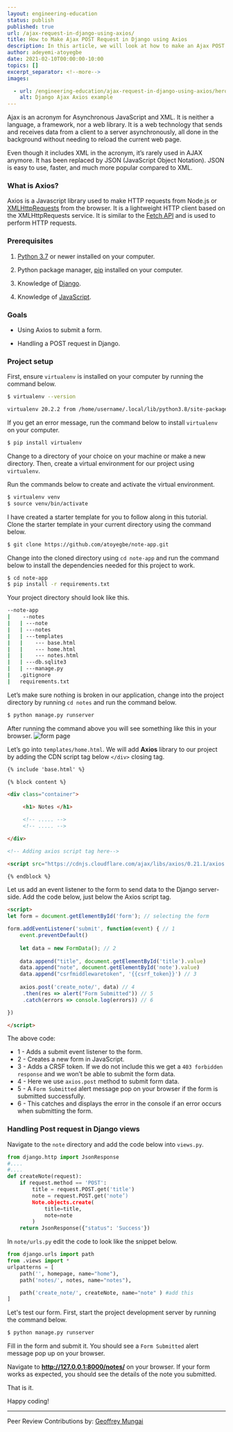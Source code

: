 ```yaml
---
layout: engineering-education
status: publish
published: true
url: /ajax-request-in-django-using-axios/
title: How to Make Ajax POST Request in Django using Axios
description: In this article, we will look at how to make an Ajax POST request in Django using Axios. Axios is a Javascript library used to make HTTP requests from Node.js or XML HttpRequests from the browser.
author: adeyemi-atoyegbe
date: 2021-02-10T00:00:00-10:00
topics: []
excerpt_separator: <!--more-->
images:

  - url: /engineering-education/ajax-request-in-django-using-axios/hero.jpg
    alt: Django Ajax Axios example
---
```

Ajax is an acronym for Asynchronous JavaScript and XML. It is neither a language, a framework, nor a web library. It is a web technology that sends and receives data from a client to a server asynchronously, all done in the background without needing to reload the current web page.
<!--more-->
Even though it includes XML in the acronym, it’s rarely used in AJAX anymore. It has been replaced by JSON (JavaScript Object Notation). JSON is easy to use, faster, and much more popular compared to XML.

### What is Axios?
Axios is a Javascript library used to make HTTP requests from Node.js or [XMLHttpRequests](https://developer.mozilla.org/en-US/docs/Web/API/XMLHttpRequest) from the browser. It is a lightweight HTTP client based on the XMLHttpRequests service. It is similar to the [Fetch API](https://developer.mozilla.org/en-US/docs/Web/API/Fetch_API) and is used to perform HTTP requests.

### Prerequisites
1. [Python 3.7](https://www.python.org/downloads/) or newer installed on your computer.

2. Python package manager, [pip](https://pypi.org/project/pip/) installed on your computer.

3. Knowledge of [Django](https://www.djangoproject.com/).

4. Knowledge of [JavaScript](https://javascript.info/).

### Goals
- Using Axios to submit a form.

- Handling a POST request in Django.

### Project setup
First, ensure `virtualenv` is installed on your computer by running the command below.

```bash
$ virtualenv --version

virtualenv 20.2.2 from /home/username/.local/lib/python3.8/site-packages/virtualenv/__init__.py
```

If you get an error message, run the command below to install `virtualenv` on your computer.

```bash
$ pip install virtualenv
```

Change to a directory of your choice on your machine or make a new directory. Then, create a virtual environment for our project using `virtualenv`.

Run the commands below to create and activate the virtual environment.

```bash
$ virtualenv venv
$ source venv/bin/activate
```

I have created a starter template for you to follow along in this tutorial. Clone the starter template in your current directory using the command below.

```bash 
$ git clone https://github.com/atoyegbe/note-app.git
```

Change into the cloned directory using `cd note-app` and run the command below to install the dependencies needed for this project to work.

```bash 
$ cd note-app
$ pip install -r requirements.txt
```

Your project directory should look like this.

```bash
--note-app
|    --notes
|   | ---note
|   | ---notes
|   | ---templates
|   |    --- base.html
|   |    --- home.html
|   |    --- notes.html
|   | ---db.sqlite3
|   | ---manage.py
|   .gitignore
|   requirements.txt
```

Let’s make sure nothing is broken in our application, change into the project directory by running `cd notes` and run the command below.

```bash 
$ python manage.py runserver
```

After running the command above you will see something like this in your browser.
![form page](/ajax-request-in-django-using-axios/form_page.png)

Let’s go into `templates/home.html`. We will add **Axios** library to our project by adding the CDN script tag below `</div>` closing tag.

```html
{% include 'base.html' %}

{% block content %}

<div class="container">

     <h1> Notes </h1>

     <!-- ..... -->
     <!-- ..... -->

</div>

<!-- Adding axios script tag here-->

<script src="https://cdnjs.cloudflare.com/ajax/libs/axios/0.21.1/axios.min.js"></script>

{% endblock %}
```

Let us add an event listener to the form to send data to the Django server-side. Add the code below, just below the Axios script tag.

```html
<script>
let form = document.getElementById('form'); // selecting the form

form.addEventListener('submit', function(event) { // 1
    event.preventDefault()
    
    let data = new FormData(); // 2
    
    data.append("title", document.getElementById('title').value)  
    data.append("note", document.getElementById('note').value)
    data.append("csrfmiddlewaretoken", '{{csrf_token}}') // 3
    
    axios.post('create_note/', data) // 4
     .then(res => alert("Form Submitted")) // 5
     .catch(errors => console.log(errors)) // 6

})

</script>
```

The above code:
- 1 - Adds a submit event listener to the form.
- 2 - Creates a new form in JavaScript.
- 3 - Adds a CRSF token. If we do not include this we get a `403 forbidden response` and we won’t be able to submit the form data.
- 4 - Here we use `axios.post` method to submit form data.
- 5 - A `Form Submitted` alert message pop on your browser if the form is submitted successfully.
- 6 - This catches and displays the error in the console if an error occurs when submitting the form.

### Handling Post request in Django views
Navigate to the `note` directory and add the code below into `views.py`.

```python
from django.http import JsonResponse 
#....
#....
def createNote(request):
    if request.method == 'POST': 
        title = request.POST.get('title') 
        note = request.POST.get('note’) 
        Note.objects.create(
            title=title,
            note=note
        )
    return JsonResponse({"status": 'Success'}) 
```

In `note/urls.py` edit the code to look like the snippet below.

```python
from django.urls import path 
from .views import *
urlpatterns = [
    path('', homepage, name="home"),
    path('notes/', notes, name="notes"),

    path('create_note/', createNote, name="note" ) #add this 
]
```

Let's test our form. First, start the project development server by running the command below.

```bash 
$ python manage.py runserver
```

Fill in the form and submit it. You should see a `Form Submitted` alert message pop up on your browser.

Navigate to **http://127.0.0.1:8000/notes/** on your browser. If your form works as expected, you should see the details of the note you submitted.

That is it. 

Happy coding!

---
Peer Review Contributions by: [Geoffrey Mungai](/authors/geoffrey-mungai/)
